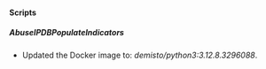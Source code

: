 
#### Scripts

##### AbuseIPDBPopulateIndicators

- Updated the Docker image to: *demisto/python3:3.12.8.3296088*.


